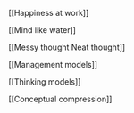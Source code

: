 [[Happiness at work]]

[[Mind like water]]

[[Messy thought Neat thought]]

[[Management models]]

[[Thinking models]]

[[Conceptual compression]]